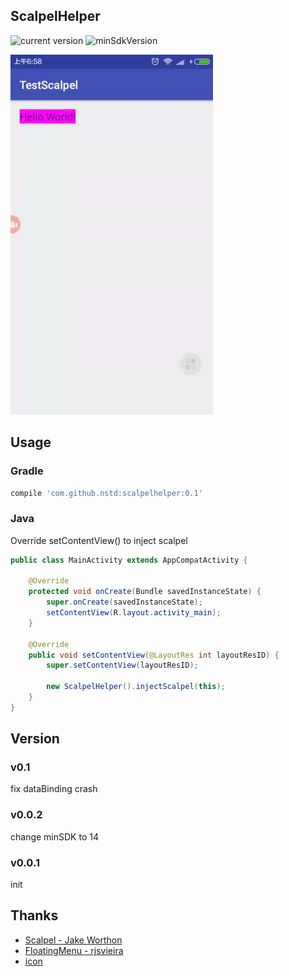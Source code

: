 ScalpelHelper
--------------------
![current version](https://img.shields.io/badge/Current%20Version-0.1-brightgreen.svg)
![minSdkVersion](https://img.shields.io/badge/minSdkVersion-14-blue.svg)

![demo](https://github.com/Nstd/ScalpelHelper/blob/master/screenshots/sample.gif)

## Usage

### Gradle
``` gradle
compile 'com.github.nstd:scalpelhelper:0.1'
```

### Java
Override setContentView() to inject scalpel

``` java
public class MainActivity extends AppCompatActivity {

    @Override
    protected void onCreate(Bundle savedInstanceState) {
        super.onCreate(savedInstanceState);
        setContentView(R.layout.activity_main);
    }

    @Override
    public void setContentView(@LayoutRes int layoutResID) {
        super.setContentView(layoutResID);
        
        new ScalpelHelper().injectScalpel(this);
    }
}
```

## Version

### v0.1
fix dataBinding crash

### v0.0.2
change minSDK to 14

### v0.0.1
init

## Thanks
* [Scalpel - Jake Worthon](https://github.com/JakeWharton/scalpel)
* [FloatingMenu - rjsvieira](https://github.com/rjsvieira/floatingMenu)
* [icon](http://www.iconfont.cn/collections/detail?spm=a313x.7781069.1998910419.d9df05512&cid=3191)
